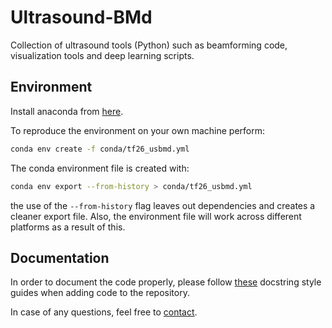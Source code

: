 # Ultrasound-BMd
Collection of ultrasound tools (Python) such as beamforming code, visualization tools and deep learning scripts.


## Environment
Install anaconda from [here](https://www.anaconda.com/products/individual#windows).

To reproduce the environment on your own machine perform:
```bash
conda env create -f conda/tf26_usbmd.yml
```

The conda environment file is created with:
```bash
conda env export --from-history > conda/tf26_usbmd.yml
```
the use of the `--from-history` flag leaves out dependencies and creates a cleaner export file.  Also, the environment file will work across different platforms as a result of this.

## Documentation
In order to document the code properly, please follow [these](docs/example_google_docstrings.py) docstring style guides when adding code to the repository.

In case of any questions, feel free to [contact](mailto:t.s.w.stevens@tue.nl).